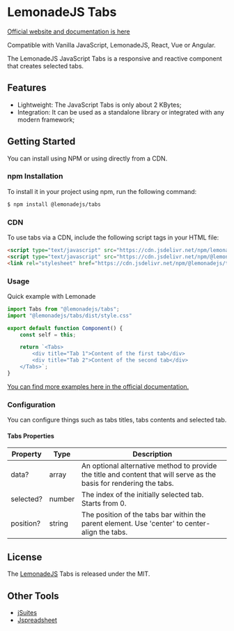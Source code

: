 # LemonadeJS Tabs

[Official website and documentation is here](https://lemonadejs.net/components/tabs)

Compatible with Vanilla JavaScript, LemonadeJS, React, Vue or Angular.

The LemonadeJS JavaScript Tabs is a responsive and reactive component that creates selected tabs.

## Features

-   Lightweight: The JavaScript Tabs is only about 2 KBytes;
-   Integration: It can be used as a standalone library or integrated with any modern framework;

## Getting Started

You can install using NPM or using directly from a CDN.

### npm Installation

To install it in your project using npm, run the following command:

```bash
$ npm install @lemonadejs/tabs
```

### CDN

To use tabs via a CDN, include the following script tags in your HTML file:

```html
<script type="text/javascript" src="https://cdn.jsdelivr.net/npm/lemonadejs/dist/lemonade.min.js"></script>
<script type="text/javascript" src="https://cdn.jsdelivr.net/npm/@lemonadejs/tabs/dist/index.min.js"></script>
<link rel="stylesheet" href="https://cdn.jsdelivr.net/npm/@lemonadejs/tabs/dist/style.min.css" />
```

### Usage

Quick example with Lemonade

```javascript
import Tabs from "@lemonadejs/tabs";
import "@lemonadejs/tabs/dist/style.css"

export default function Component() {
    const self = this;

    return `<Tabs>
        <div title="Tab 1">Content of the first tab</div>
        <div title="Tab 2">Content of the second tab</div>
    </Tabs>`;
}
```

[You can find more examples here in the official documentation.](https://lemonadejs.net/components/tabs)

### Configuration

You can configure things such as tabs titles, tabs contents and selected tab.

#### Tabs Properties

| Property | Type | Description |
| -------- | ---- | ----------- |
| data? | array | An optional alternative method to provide the title and content that will serve as the basis for rendering the tabs. |
| selected? | number | The index of the initially selected tab. Starts from 0. |
| position? | string | The position of the tabs bar within the parent element. Use 'center' to center-align the tabs. |

## License

The [LemonadeJS](https://lemonadejs.net) Tabs is released under the MIT.

## Other Tools

-   [jSuites](https://jsuites.net/v4/)
-   [Jspreadsheet](https://jspreadsheet.com)
